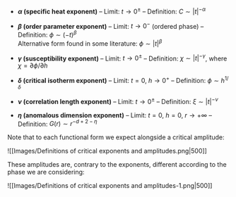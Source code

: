 - **$\alpha$ (specific heat exponent)**
  – Limit: $t \to 0^\pm$
  – Definition: $C \sim |t|^{-\alpha}$

- **$\beta$ (order parameter exponent)**
  – Limit: $t \to 0^-$ (ordered phase)
  – Definition: $\phi \sim (-t)^{\beta}$  
    Alternative form found in some literature: $\phi \sim |t|^{\beta}$

- **$\gamma$ (susceptibility exponent)**
  – Limit: $t \to 0^\pm$
  – Definition: $\chi \sim |t|^{-\gamma}$, where $\chi = \partial\phi/\partial h$

- **$\delta$ (critical isotherm exponent)**
  – Limit: $t = 0$, $h \to 0^+$
  – Definition: $\phi \sim h^{1/\delta}$

- **$\nu$ (correlation length exponent)**
  – Limit: $t \to 0^\pm$
  – Definition: $\xi \sim |t|^{-\nu}$

- **$\eta$ (anomalous dimension exponent)**
  – Limit: $t = 0$, $h = 0$, $r \to +\infty$
  – Definition: $G(r) \sim r^{-d + 2 - \eta}$

Note that to each functional form we expect alongside a critical amplitude:

![[Images/Definitions of critical exponents and amplitudes.png|500]]

These amplitudes are, contrary to the exponents, different according to the phase we are considering:

![[Images/Definitions of critical exponents and amplitudes-1.png|500]]
